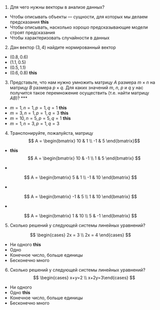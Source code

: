 1. Для чего нужны векторы в анализе данных?

- Чтобы описывать объекты — сущности, для которых мы делаем предсказания    **this**
- Чтобы описывать, насколько хорошо предсказывающие модели строят предсказания
- Чтобы характеризовать случайности в данных

2. Дан вектор $(3, 4)$ найдите нормированный вектор
- $(0.8, 0.6)$
- $(1.1, 0.5)$
- $(0.5, 1.1)$
- $(0.6, 0.8)$ **this**

3. Представьте, что нам нужно умножить матрицу $A$ размера $m \times n$ на матрицу $B$ размера $p \times q$. Для каких значений $m$, $n$, $p$ и $q$ у нас получится такое перемножение осуществить (т.е. найти матрицу $AB$)? ***


- $m = 1, n = 1, p = 1, q = 1$  **this** 
- $m = 3, n = 1, p = 1, q = 3$  **this** 
- $m = 10, n = 5, p = 5, q = 1$ **this** 
- $m = 1, n = 3, p = 1, q = 3$

4. Транспонируйте, пожалуйста, матрицу 
$$ A = \begin{bmatrix}
10 & 1 \\
-1 & 5
\end{bmatrix}
​$$

- **this**
$$ A = \begin{bmatrix}
10 & -1 \\
1 & 5
\end{bmatrix}
$$

- 
$$ A = \begin{bmatrix}
5 & 1 \\
-1 & 10
\end{bmatrix}
$$

- 
$$ A = \begin{bmatrix}
-1 & 5 \\
1 & 10
\end{bmatrix}
$$

- 
$$ A = \begin{bmatrix}
1 & 10 \\
5 & -1
\end{bmatrix}
$$

5. Сколько решений у следующей системы линейных уравнений?

$$
\begin{cases}
2x = 3 \\
2x = 4
\end{cases}
$$
 
- Ни одного **this**
- Одно
- Конечное число, больше единицы
- Бесконечно много

6. Сколько решений у следующей системы линейных уравнений?
​
$$
\begin{cases} 
x+y=2 \\
x+2y=3
​\end{cases}
$$
 
- Ни одного
- Одно  **this**
- Конечное число, больше единицы
- Бесконечно много